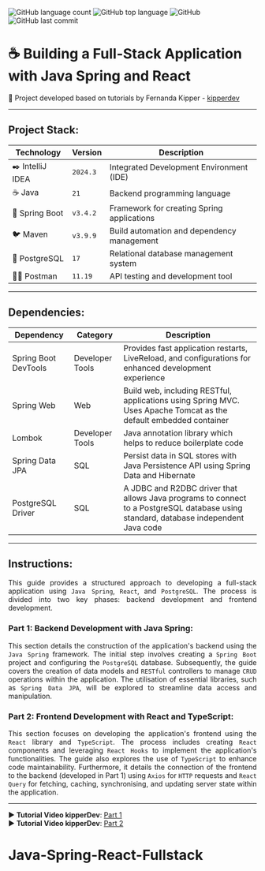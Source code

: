 ![GitHub language count](https://img.shields.io/github/languages/count/souzafcharles/java-spring-react-fullstack)
![GitHub top language](https://img.shields.io/github/languages/top/souzafcharles/java-spring-react-fullstack)
![GitHub](https://img.shields.io/github/license/souzafcharles/java-spring-react-fullstack)
![GitHub last commit](https://img.shields.io/github/last-commit/souzafcharles/java-spring-react-fullstack)

# :coffee: Building a Full-Stack Application with Java Spring and React
:triangular_flag_on_post: Project developed based on tutorials by Fernanda
Kipper - [kipperdev](https://www.youtube.com/@kipperdev)
***
## Project Stack:

| Technology        | Version   | Description                                 |
|-------------------|-----------|---------------------------------------------|
| ✒️ IntelliJ IDEA  | `2024.3`  | Integrated Development Environment (IDE)    |
| ☕ Java           | `21`      | Backend programming language                |
| 🍃 Spring Boot    | `v3.4.2`  | Framework for creating Spring applications  |
| 🐦 Maven          | `v3.9.9`  | Build automation and dependency management  |
| 🐘 PostgreSQL     | `17`      | Relational database management system       |
| 👩‍🚀 Postman        | `11.19`   | API testing and development tool            |
***
## Dependencies:

| Dependency           | Category        | Description                                                                                                                          |
|----------------------|-----------------|--------------------------------------------------------------------------------------------------------------------------------------|
| Spring Boot DevTools | Developer Tools | Provides fast application restarts, LiveReload, and configurations for enhanced development experience                               |
| Spring Web           | Web             | Build web, including RESTful, applications using Spring MVC. Uses Apache Tomcat as the default embedded container                    |
| Lombok               | Developer Tools | Java annotation library which helps to reduce boilerplate code                                                                       |
| Spring Data JPA      | SQL             | Persist data in SQL stores with Java Persistence API using Spring Data and Hibernate                                                 |
| PostgreSQL Driver    | SQL             | A JDBC and R2DBC driver that allows Java programs to connect to a PostgreSQL database using standard, database independent Java code |

***
## Instructions:
<p align="justify">
This guide provides a structured approach to developing a full-stack application using <code>Java Spring</code>, <code>React</code>, and <code>PostgreSQL</code>. The process is divided into two key phases: backend development and frontend development.
</p>

### Part 1: Backend Development with Java Spring:
<p align="justify">
This section details the construction of the application's backend using the <code>Java Spring</code> framework. The initial step involves creating a <code>Spring Boot</code> project and configuring the <code>PostgreSQL</code> database. Subsequently, the guide covers the creation of data models and <code>RESTful</code> controllers to manage <code>CRUD</code> operations within the application. The utilisation of essential libraries, such as <code>Spring Data JPA</code>, will be explored to streamline data access and manipulation.
</p>

### Part 2: Frontend Development with React and TypeScript:
<p align="justify">
This section focuses on developing the application's frontend using the <code>React</code> library and <code>TypeScript</code>. The process includes creating <code>React</code> components and leveraging <code>React Hooks</code> to implement the application's functionalities. The guide also explores the use of <code>TypeScript</code> to enhance code maintainability. Furthermore, it details the connection of the frontend to the backend (developed in Part 1) using <code>Axios</code> for <code>HTTP</code> requests and <code>React Query</code> for fetching, caching, synchronising, and updating server state within the application.
</p>

***
▶️ **Tutorial Video kipperDev**: [Part 1](https://www.youtube.com/watch?v=lUVureR5GqI&ab_channel=FernandaKipper%7CDev)</br>
▶️ **Tutorial Video kipperDev**: [Part 2](https://www.youtube.com/watch?v=WHruc3_2z68&ab_channel=FernandaKipper%7CDev)

# Java-Spring-React-Fullstack
